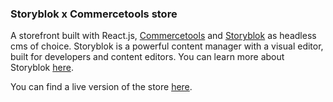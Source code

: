 ### Storyblok x Commercetools store

A storefront built with React.js, [Commercetools](https://commercetools.com/) and [Storyblok](https://www.storyblok.com/) as headless cms of choice. Storyblok is a powerful content manager with a visual editor, built for developers and content editors. You can learn more about Storyblok [here](https://www.storyblok.com/). 

You can find a live version of the store [here](https://storyblok-commercetools-react-storefront.vercel.app/).